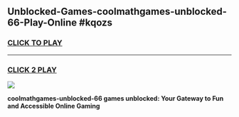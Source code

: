 
## Unblocked-Games-coolmathgames-unblocked-66-Play-Online #kqozs
<h3>
<a href="https://news.freeplayer.one?title=coolmathgames-unblocked-66&ref=3">CLICK TO PLAY</a></h3>
<hr>

<h3>
<a href="https://news.freeplayer.one?title=coolmathgames-unblocked-66&ref=3">CLICK 2 PLAY</a>
  
</h3>

<a href="https://news.freeplayer.one?title=coolmathgames-unblocked-66&ref=3"><img src="https://clearcache.store/games.png"></a>


**coolmathgames-unblocked-66 games unblocked: Your Gateway to Fun and Accessible Online Gaming**

